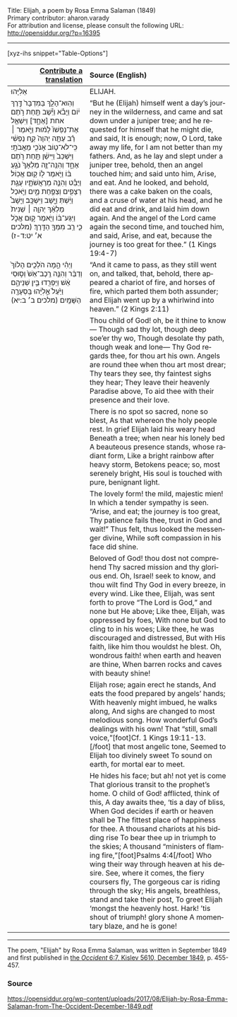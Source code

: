 <html>
<head></head>
<body>
Title: Elijah, a poem by Rosa Emma Salaman (1849)<br />
Primary contributor: aharon.varady<br />
For attribution and license, please consult the following URL: <a href="http://opensiddur.org/?p=16395">http://opensiddur.org/?p=16395</a>
<p />
<hr />

[xyz-ihs snippet="Table-Options"]<table style="margin-left: auto; margin-right: auto;" class="draggable">
<thead><tr><th id="x" style="text-align: right;"><a href="/translate/" target="_blank" rel="noopener">Contribute a translation</a></th><th style="text-align: left;">Source (English)</th></tr></thead>
<tbody>
<tr><td style="vertical-align:top;">
<div class="liturgy" lang="he">
אֵלִיָּהוּ
</span></div></td>
 
<td style="vertical-align:top;">
<div class="english" lang="en">
ELIJAH.
</div></td></tr>


<tr><td style="vertical-align:top;">
<div class="liturgy" lang="he">
וְהֽוּא־הָלַ֤ךְ בַּמִּדְבָּר֙ דֶּ֣רֶךְ י֔וֹם וַיָּבֹ֕א וַיֵּ֕שֶׁב תַּ֖חַת רֹ֣תֶם אחת [אֶחָ֑ד] וַיִּשְׁאַ֤ל אֶת־נַפְשׁוֹ֙ לָמ֔וּת וַיֹּ֣אמֶר ׀ רַ֗ב עַתָּ֤ה יְהוָה֙ קַ֣ח נַפְשִׁ֔י כִּֽי־לֹא־ט֥וֹב אָנֹכִ֖י מֵאֲבֹתָֽי׃ וַיִּשְׁכַּב֙ וַיִּישַׁ֔ן תַּ֖חַת רֹ֣תֶם אֶחָ֑ד וְהִנֵּֽה־זֶ֤ה מַלְאָךְ֙ נֹגֵ֣עַ בּ֔וֹ וַיֹּ֥אמֶר ל֖וֹ ק֥וּם אֱכֽוֹל׃ וַיַּבֵּ֕ט וְהִנֵּ֧ה מְרַאֲשֹׁתָ֛יו עֻגַ֥ת רְצָפִ֖ים וְצַפַּ֣חַת מָ֑יִם וַיֹּ֣אכַל וַיֵּ֔שְׁתְּ וַיָּ֖שָׁב וַיִּשְׁכָּֽב׃ וַיָּשָׁב֩ מַלְאַ֨ךְ יְהוָ֤ה ׀ שֵׁנִית֙ וַיִּגַּע־בּ֔וֹ וַיֹּ֖אמֶר ק֣וּם אֱכֹ֑ל כִּ֛י רַ֥ב מִמְּךָ֖ הַדָּֽרֶךְ׃ <span class="citation">(מלכים א׳ יט:ד-ז)</span>
</span></div></td>
 
<td style="vertical-align:top;">
<div class="english" lang="en">
“But he (Elijah) himself went a day’s journey in the wilderness, and came and sat down under a juniper tree; and he requested for himself that he might die, and said, It is enough; now, O Lord, take away my life, for I am not better than my fathers. And, as he lay and slept under a juniper tree, behold, then an angel touched him; and said unto him, Arise, and eat. And he looked, and behold, there was a cake baken on the coals, and a cruse of water at his head, and he did eat and drink, and laid him down again. And the angel of the Lord came again the second time, and touched him, and said, Arise, and eat, because the journey is too great for thee.” <span class="citation">(1 Kings 19:4-7)</span>
</div></td></tr>


<tr><td style="vertical-align:top;">
<div class="liturgy" lang="he">
וַיְהִ֗י הֵ֣מָּה הֹלְכִ֤ים הָלוֹךְ֙ וְדַבֵּ֔ר וְהִנֵּ֤ה רֶֽכֶב־אֵשׁ֙ וְס֣וּסֵי אֵ֔שׁ וַיַּפְרִ֖דוּ בֵּ֣ין שְׁנֵיהֶ֑ם וַיַּ֙עַל֙ אֵ֣לִיָּ֔הוּ בַּֽסְעָרָ֖ה הַשָּׁמָֽיִם׃ <span class="citation">(מלכים ב׳ ב:יא)</span>
</span></div></td>
 
<td style="vertical-align:top;">
<div class="english" lang="en">
“And it came to pass, as they still went on, and talked, that, behold, there appeared a chariot of fire, and horses of fire, which parted them both assunder; and Elijah went up by a whirlwind into heaven.” <span class="citation">(2 Kings 2:11)</span>
</div></td></tr>


<tr><td style="vertical-align:top;">
<div class="liturgy" lang="he">

</span></div></td>
 
<td style="vertical-align:top;">
<div class="english" lang="en">
Thou child of God! oh, be it thine to know—
Though sad thy lot, though deep soe’er thy wo, 
Though desolate thy path, though weak and lone—
Thy God regards thee, for thou art his own. 
Angels are round thee when thou art most drear; 
Thy tears they see, thy faintest sighs they hear; 
They leave their heavenly Paradise above, 
To aid thee with their presence and their love.
</div></td></tr>


<tr><td style="vertical-align:top;">
<div class="liturgy" lang="he">

</span></div></td>
 
<td style="vertical-align:top;">
<div class="english" lang="en">
There is no spot so sacred, none so blest, 
As that whereon the holy people rest. 
In grief Elijah laid his weary head 
Beneath a tree; when near his lonely bed 
A beauteous presence stands, whose radiant form, 
Like a bright rainbow after heavy storm, 
Betokens peace; so, most serenely bright, 
His soul is touched with pure, benignant light. 
</div></td></tr>


<tr><td style="vertical-align:top;">
<div class="liturgy" lang="he">

</span></div></td>
 
<td style="vertical-align:top;">
<div class="english" lang="en">
The lovely form! the mild, majestic mien! 
In which a tender sympathy is seen. 
“Arise, and eat; the journey is too great, 
Thy patience fails thee, trust in God and wait!” 
Thus felt, thus looked the messenger divine, 
While soft compassion in his face did shine. 
</div></td></tr>


<tr><td style="vertical-align:top;">
<div class="liturgy" lang="he">

</span></div></td>
 
<td style="vertical-align:top;">
<div class="english" lang="en">
Beloved of God! thou dost not comprehend 
Thy sacred mission and thy glorious end. 
Oh, Israel! seek to know, and thou wilt find 
Thy God in every breeze, in every wind. 
Like thee, Elijah, was sent forth to prove 
“The Lord is God,” and none but He above; 
Like thee, Elijah, was oppressed by foes, 
With none but God to cling to in his woes; 
Like thee, he was discouraged and distressed, 
But with His faith, like him thou wouldst he blest. 
Oh, wondrous faith! when earth and heaven are thine, 
When barren rocks and caves with beauty shine! 
</div></td></tr>


<tr><td style="vertical-align:top;">
<div class="liturgy" lang="he">

</span></div></td>
 
<td style="vertical-align:top;">
<div class="english" lang="en">
Elijah rose; again erect he stands, 
And eats the food prepared by angels’ hands; 
With heavenly might imbued, he walks along, 
And sighs are changed to most melodious song. 
How wonderful God’s dealings with his own! 
That “still, small voice,”[foot]Cf. 1 Kings 19:11-13.[/foot] that most angelic tone, 
Seemed to Elijah too divinely sweet 
To sound on earth, for mortal ear to meet. 
</div></td></tr>


<tr><td style="vertical-align:top;">
<div class="liturgy" lang="he">

</span></div></td>
 
<td style="vertical-align:top;">
<div class="english" lang="en">
He hides his face; but ah! not yet is come 
That glorious transit to the prophet’s home. 
O child of God! afflicted, think of this, 
A day awaits thee, ‘tis a day of bliss, 
When God decides if earth or heaven shall be 
The fittest place of happiness for thee.
A thousand chariots at his bidding rise 
To bear thee up in triumph to the skies; 
A thousand “ministers of flaming fire,”[foot]Psalms 4:4[/foot] 
Who wing their way through heaven at his desire. 
See, where it comes, the fiery coursers fly, 
The gorgeous car is riding through the sky; 
His angels, breathless, stand and take their post, 
To greet Elijah ‘mongst the heavenly host. 
Hark! ’tis shout of triumph! glory shone 
A momentary blaze, and he is gone!
</div></td></tr>
</tbody></table>

<hr />

The poem, "Elijah" by Rosa Emma Salaman, was written in September 1849 and first published in <a href="http://web.nli.org.il/sites/JPress/English/Pages/The-Occident-and-American-Jewish-Advocate.aspx">the <em>Occident</em> 6:7, Kislev 5610, December 1849</a>, p. 455-457.

<h3>Source</h3>

https://opensiddur.org/wp-content/uploads/2017/08/Elijah-by-Rosa-Emma-Salaman-from-The-Occident-December-1849.pdf

&nbsp;
</body>
</html>